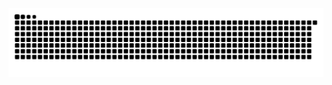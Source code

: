 <picture>
  <source media="(prefers-color-scheme: dark)" srcset="https://raw.githubusercontent.com/HM-Suiji/HM-Suiji/output/github-contribution-grid-snake-dark.svg">
  <source media="(prefers-color-scheme: light)" srcset="https://raw.githubusercontent.com/HM-Suiji/HM-Suiji/output/github-contribution-grid-snake.svg">
  <img alt="github contribution grid snake animation" src="https://raw.githubusercontent.com/HM-Suiji/HM-Suiji/output/github-contribution-grid-snake.svg">
</picture>

